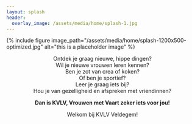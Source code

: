 ```yaml
---
layout: splash
header:
  overlay_image: /assets/media/home/splash-1.jpg
---
```


{% include figure image_path="/assets/media/home/splash-1200x500-optimized.jpg" alt="this is a placeholder image" %}

<p style="text-align: center">Ontdek je graag nieuwe, hippe dingen?<br />
Wil je nieuwe vrouwen leren kennen?<br />
Ben je zot van crea of koken?<br />
Of ben je sportief?<br />
Leer je graag iets bij?<br />
Hou je van gezelligheid en afspreken met vriendinnen?</p>

<p style="text-align: center"><b>Dan is KVLV, Vrouwen met Vaart zeker iets voor jou!</b></p>

<p style="text-align: center">Welkom bij KVLV Veldegem!</p>
